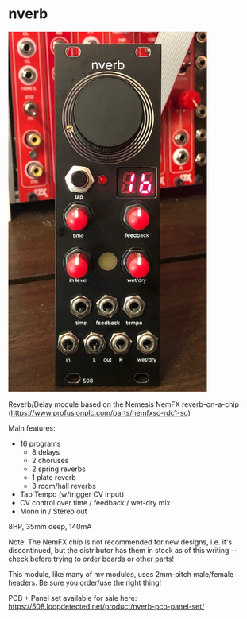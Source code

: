 # nverb

<img src="nverb.jpg" width=400>

Reverb/Delay module based on the Nemesis NemFX reverb-on-a-chip (https://www.profusionplc.com/parts/nemfxsc-rdc1-so)

Main features:
* 16 programs
  * 8 delays
  * 2 choruses
  * 2 spring reverbs
  * 1 plate reverb
  * 3 room/hall reverbs
* Tap Tempo (w/trigger CV input)
* CV control over time / feedback / wet-dry mix
* Mono in / Stereo out

8HP, 35mm deep, 140mA

Note: The NemFX chip is not recommended for new designs, i.e. it's discontinued, but the distributor has them in stock as of this writing -- check before trying to order boards or other parts!

This module, like many of my modules, uses 2mm-pitch male/female headers. Be sure you order/use the right thing!

PCB + Panel set available for sale here: https://508.loopdetected.net/product/nverb-pcb-panel-set/
